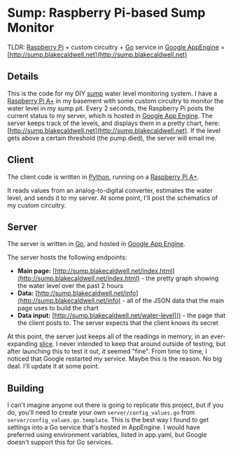 # Sump: Raspberry Pi-based Sump Monitor

TLDR: [Raspberry Pi](https://www.raspberrypi.org/products/model-a-plus/) + custom circuitry + [Go](http://golang.org) service in [Google AppEngine](https://cloud.google.com/appengine/docs) = [http://sump.blakecaldwell.net](http://sump.blakecaldwell.net)


Details
-------

This is the code for my DIY [sump](https://en.wikipedia.org/wiki/Sump) water level monitoring system. I have a [Raspberry Pi A+](https://www.raspberrypi.org/products/model-a-plus/) in my 
basement with some custom circuitry to monitor the water level in my sump pit. Every 2 seconds, 
the Raspberry Pi posts the current status to my server, which is hosted in [Google App Engine](https://cloud.google.com/appengine/docs). The server keeps
track of the levels, and displays them in a pretty chart, here: [http://sump.blakecaldwell.net](http://sump.blakecaldwell.net).
If the level gets above a certain threshold (the pump died), the server will email me. 


Client
------

The client code is written in [Python](https://www.python.org/), running on a [Raspberry Pi A+](https://www.raspberrypi.org/products/model-a-plus/).

It reads values from an analog-to-digital converter, estimates the water level, 
and sends it to my server. At some point, I'll post the schematics of my custom circuitry.


Server
------

The server is written in [Go](http://golang.org), and hosted in [Google App Engine](https://cloud.google.com/appengine/docs).

The server hosts the following endpoints:

- **Main page:** [http://sump.blakecaldwell.net/index.html](http://sump.blakecaldwell.net/index.html) - the pretty graph showing the water level over the past 2 hours
- **Data:** [http://sump.blakecaldwell.net/info](http://sump.blakecaldwell.net/info) - all of the JSON data that the main page uses to build the chart
- **Data input:** [http://sump.blakecaldwell.net/water-level]() - the page that the client posts to. The server expects that the client knows its secret

At this point, the server just keeps all of the readings in memory, in an ever-expanding [slice](http://blog.golang.org/go-slices-usage-and-internals).
I never intended to keep that around outside of testing, but after launching this to test it out, it seemed "fine". From time to time, 
I noticed that Google restarted my service. Maybe this is the reason. No big deal. I'll update it at some point.


Building
--------

I can't imagine anyone out there is going to replicate this project, but if you do, you'll need 
to create your own `server/config_values.go` from `server/config_values.go.template`.  This is the
best way I found to get settings into a Go service that's hosted in AppEngine. I would have 
preferred using environment variables, listed in app.yaml, but Google doesn't support this for 
Go services.